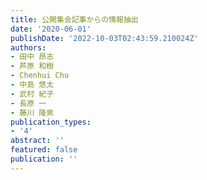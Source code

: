 ```yaml
---
title: 公開集会記事からの情報抽出
date: '2020-06-01'
publishDate: '2022-10-03T02:43:59.210024Z'
authors:
- 田中 昂志
- 芦原 和樹
- Chenhui Chu
- 中島 悠太
- 武村 紀子
- 長原 一
- 藤川 隆男
publication_types:
- '4'
abstract: ''
featured: false
publication: ''
---
```


